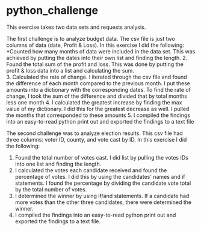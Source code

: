 # python_challenge

This exercise takes two data sets and requests analysis. 

The first challenge is to analyze budget data. The csv file is just two columns of data (date, Profit & Loss). In this exercise I did the following:
*Counted how many months of data were included in the data set. This was achieved by putting the dates into their own list and finding the length. 
2. Found the total sum of the profit and loss. This was done by putting the profit & loss data into a list and calculating the sum.  
3. Calculated the rate of change. I iterated through the csv file and found the difference of each month compared to the previous month. I put these amounts into a dictionary with the corresponding dates. To find the rate of change, I took the sum of the difference and divided that by total months less one month
4. I calculated the greatest increase by finding the max value of my dictionary. I did this for the greatest decrease as well. I pulled the months that corresponded to these amounts
5. I compiled the findings into an easy-to-read python print out and exported the findings to a text file 
  
The second challenge was to analyze election results. This csv file had three columns: voter ID, county, and vote cast by ID. In this exercise I did the following:
1. Found the total number of votes cast. I did list by pulling the votes IDs into one list and finding the length. 
2. I calculated the votes each candidate received and found the percentage of votes. I did this by using the candidates' names and if statements. I found the percentage by dividing the candidate vote total by the total number of votes. 
3. I determined the winner by using if/and statements. If a candidate had more votes than the other three candidates, there were determined the winner. 
4. I compiled the findings into an easy-to-read python print out and exported the findings to a text file. 
  
